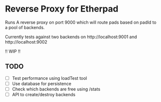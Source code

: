# Reverse Proxy for Etherpad

Runs A reverse proxy on port 9000 which will route pads based on padId to a pool of backends.

Currently tests against two backends on http://localhost:9001 and http://localhost:9002

!! WIP !!

## TODO
- [ ] Test performance using loadTest tool
- [ ] Use database for persistence
- [ ] Check which backends are free using /stats
- [ ] API to create/destroy backends
